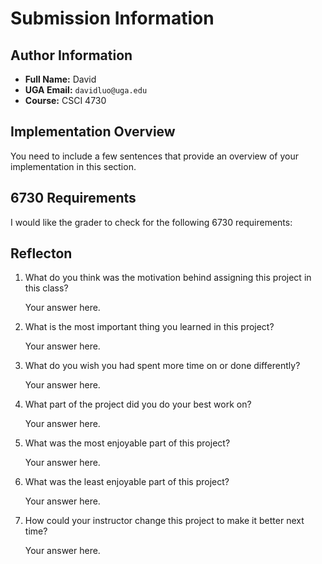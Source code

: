 # Submission Information

## Author Information

* __Full Name:__ David
* __UGA Email:__ `davidluo@uga.edu`
* __Course:__ CSCI 4730

## Implementation Overview

You need to include a few sentences that provide an overview of your implementation in this section.

## 6730 Requirements

I would like the grader to check for the following 6730 requirements:


## Reflecton

1. What do you think was the motivation behind assigning this project in this class?

   Your answer here.

1. What is the most important thing you learned in this project?

   Your answer here.

1. What do you wish you had spent more time on or done differently?

   Your answer here.

1. What part of the project did you do your best work on?

   Your answer here.

1. What was the most enjoyable part of this project?

   Your answer here.

1. What was the least enjoyable part of this project?

   Your answer here.

1. How could your instructor change this project to make it better next time?

   Your answer here.


